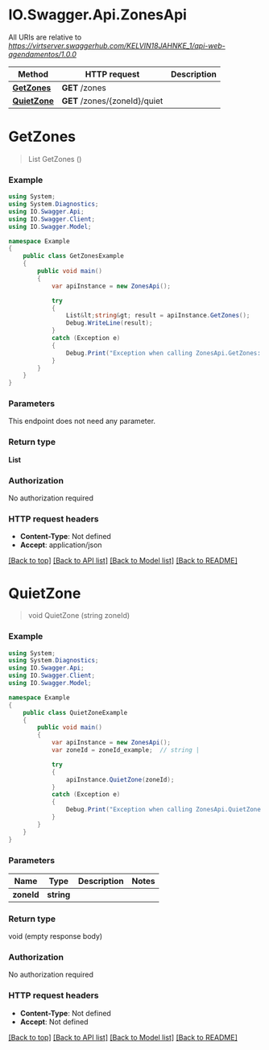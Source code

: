 # IO.Swagger.Api.ZonesApi

All URIs are relative to *https://virtserver.swaggerhub.com/KELVIN18JAHNKE_1/api-web-agendamentos/1.0.0*

Method | HTTP request | Description
------------- | ------------- | -------------
[**GetZones**](ZonesApi.md#getzones) | **GET** /zones | 
[**QuietZone**](ZonesApi.md#quietzone) | **GET** /zones/{zoneId}/quiet | 

<a name="getzones"></a>
# **GetZones**
> List<string> GetZones ()



### Example
```csharp
using System;
using System.Diagnostics;
using IO.Swagger.Api;
using IO.Swagger.Client;
using IO.Swagger.Model;

namespace Example
{
    public class GetZonesExample
    {
        public void main()
        {
            var apiInstance = new ZonesApi();

            try
            {
                List&lt;string&gt; result = apiInstance.GetZones();
                Debug.WriteLine(result);
            }
            catch (Exception e)
            {
                Debug.Print("Exception when calling ZonesApi.GetZones: " + e.Message );
            }
        }
    }
}
```

### Parameters
This endpoint does not need any parameter.

### Return type

**List<string>**

### Authorization

No authorization required

### HTTP request headers

 - **Content-Type**: Not defined
 - **Accept**: application/json

[[Back to top]](#) [[Back to API list]](../README.md#documentation-for-api-endpoints) [[Back to Model list]](../README.md#documentation-for-models) [[Back to README]](../README.md)
<a name="quietzone"></a>
# **QuietZone**
> void QuietZone (string zoneId)



### Example
```csharp
using System;
using System.Diagnostics;
using IO.Swagger.Api;
using IO.Swagger.Client;
using IO.Swagger.Model;

namespace Example
{
    public class QuietZoneExample
    {
        public void main()
        {
            var apiInstance = new ZonesApi();
            var zoneId = zoneId_example;  // string | 

            try
            {
                apiInstance.QuietZone(zoneId);
            }
            catch (Exception e)
            {
                Debug.Print("Exception when calling ZonesApi.QuietZone: " + e.Message );
            }
        }
    }
}
```

### Parameters

Name | Type | Description  | Notes
------------- | ------------- | ------------- | -------------
 **zoneId** | **string**|  | 

### Return type

void (empty response body)

### Authorization

No authorization required

### HTTP request headers

 - **Content-Type**: Not defined
 - **Accept**: Not defined

[[Back to top]](#) [[Back to API list]](../README.md#documentation-for-api-endpoints) [[Back to Model list]](../README.md#documentation-for-models) [[Back to README]](../README.md)
